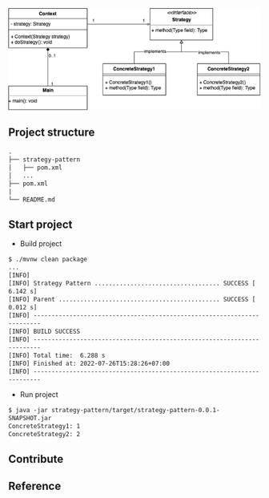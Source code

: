 <div align="center">
    <img src="./assets/images/strategy_pattern.png"/>
</div>


## Project structure
```
.
├── strategy-pattern
│   ├── pom.xml
│   ...
├── pom.xml
|
└── README.md
```

## Start project

- Build project

```shell script
$ ./mvnw clean package
...
[INFO] 
[INFO] Strategy Pattern ................................... SUCCESS [  6.142 s]
[INFO] Parent ............................................. SUCCESS [  0.012 s]
[INFO] ------------------------------------------------------------------------
[INFO] BUILD SUCCESS
[INFO] ------------------------------------------------------------------------
[INFO] Total time:  6.288 s
[INFO] Finished at: 2022-07-26T15:28:26+07:00
[INFO] ------------------------------------------------------------------------
```

- Run project

```shell script
$ java -jar strategy-pattern/target/strategy-pattern-0.0.1-SNAPSHOT.jar
ConcreteStrategy1: 1
ConcreteStrategy2: 2

```

## Contribute

## Reference